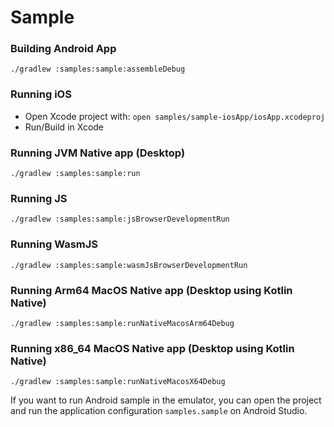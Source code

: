 # Sample

### Building Android App
```shell
./gradlew :samples:sample:assembleDebug
```

### Running iOS
- Open Xcode project with: `open samples/sample-iosApp/iosApp.xcodeproj`
- Run/Build in Xcode

### Running JVM Native app (Desktop)
```shell
./gradlew :samples:sample:run
```

### Running JS
```shell
./gradlew :samples:sample:jsBrowserDevelopmentRun
```

### Running WasmJS
```shell
./gradlew :samples:sample:wasmJsBrowserDevelopmentRun
```


### Running Arm64 MacOS Native app (Desktop using Kotlin Native)
```shell
./gradlew :samples:sample:runNativeMacosArm64Debug
```

### Running x86_64 MacOS Native app (Desktop using Kotlin Native)
```shell
./gradlew :samples:sample:runNativeMacosX64Debug
```

If you want to run Android sample in the emulator, you can open the project and run the application configuration `samples.sample` on Android Studio.
